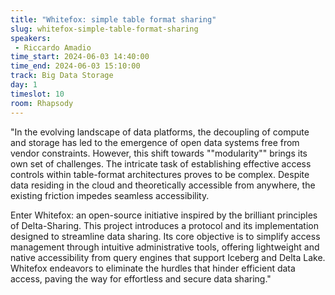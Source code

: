 ```yaml
---
title: "Whitefox: simple table format sharing"
slug: whitefox-simple-table-format-sharing
speakers:
 - Riccardo Amadio
time_start: 2024-06-03 14:40:00
time_end: 2024-06-03 15:10:00
track: Big Data Storage
day: 1
timeslot: 10
room: Rhapsody
---
```


"In the evolving landscape of data platforms, the decoupling of compute and storage has led to the emergence of open data systems free from vendor constraints. However, this shift towards ""modularity"" brings its own set of challenges. The intricate task of establishing effective access controls within table-format architectures proves to be complex. Despite data residing in the cloud and theoretically accessible from anywhere, the existing friction impedes seamless accessibility.
 
Enter Whitefox: an open-source initiative inspired by the brilliant principles of Delta-Sharing. This project introduces a protocol and its implementation designed to streamline data sharing. Its core objective is to simplify access management through intuitive administrative tools, offering lightweight and native accessibility from query engines that support Iceberg and Delta Lake. Whitefox endeavors to eliminate the hurdles that hinder efficient data access, paving the way for effortless and secure data sharing."